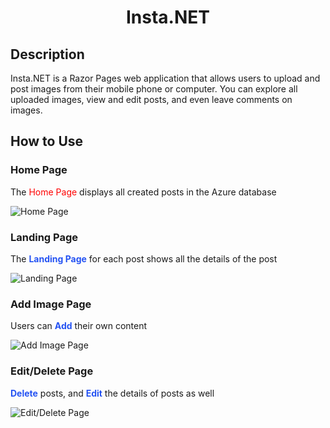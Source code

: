 <h1 align="center">Insta.NET</h1>

## Description
Insta.NET is a Razor Pages web application that allows users to upload and post images from their mobile phone or computer. You can explore all uploaded images, view and edit posts, and even leave comments on images. 

## How to Use
### Home Page
The <span style="color:red">Home Page</span> displays all created posts in the Azure database

![Home Page](/Assets/insta_landing_page.PNG)

### Landing Page
The <font color="#2553f3"><b>Landing Page</b></font> for each post shows all the details of the post

![Landing Page](/Assets/insta_details_page.PNG)

### Add Image Page
Users can <font color="#2553f3"><b>Add</b></font> their own content
 
 ![Add Image Page](/Assets/insta_new_image_page.PNG)
 
### Edit/Delete Page
<font color="#2553f3"><b>Delete</b></font> posts, and <font color="#2553f3"><b>Edit</b></font> the details of posts as well
 
  ![Edit/Delete Page](/Assets/insta_edit_page.PNG)
